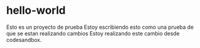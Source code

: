 # hello-world

Esto es un proyecto de prueba
Estoy escribiendo esto como una prueba de que se estan realizando cambios
Estoy realizando este cambio desde codesandbox.
